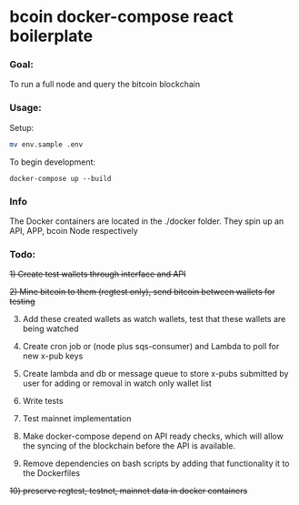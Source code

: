 #  bcoin docker-compose react boilerplate

### Goal:

To run a full node and query the bitcoin blockchain

### Usage:

Setup:

```bash
mv env.sample .env
```

To begin development:

```
docker-compose up --build
```

### Info

The Docker containers are located in the ./docker folder. They spin up an API, APP, bcoin Node respectively


### Todo:

<s>1) Create test wallets through interface and API</s>

<s>2) Mine bitcoin to them (regtest only), send bitcoin between wallets for testing</s>

3) Add these created wallets as watch wallets, test that these wallets are being watched

4) Create cron job or (node plus sqs-consumer) and Lambda to poll for new x-pub keys

5) Create lambda and db or message queue to store x-pubs submitted by user for adding or removal in watch only wallet list

6) Write tests

7) Test mainnet implementation

8) Make docker-compose depend on API ready checks, which will allow the syncing of the blockchain before the API is available.

9) Remove dependencies on bash scripts by adding that functionality it to the Dockerfiles

<s>10) preserve regtest, testnet, mainnet data in docker containers</s>